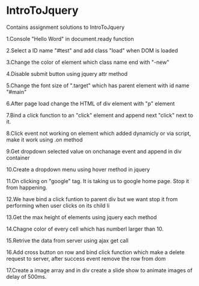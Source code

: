 # IntroToJquery
Contains assignment solutions to IntroToJquery


1.Console "Hello Word" in document.ready function

2.Select a ID name "#test" and add class "load" when DOM is loaded

3.Change the color of element which class name end with "-new"

4.Disable submit button using jquery attr method

5.Change the font size of ".target" which has parent element with id name "#main"

6.After page load change the HTML of div element with "p" element

7.Bind a click function to an "click" element and append next "click" next to it.

8.Click event not working on element which added dynamicly or via script, make it work using .on method

9.Get dropdown selected value on onchanage event and append in div container

10.Create a dropdown menu using hover method in jquery

11.On clicking on "google" tag. It is taking us to google home page. Stop it from happening.

12.We have bind a click funtion to parent div but we want stop it from performing when user clicks on its child li

13.Get the max height of elements using jquery each method

14.Chagne color of every cell which has numberl larger than 10.

15.Retrive the data from server using ajax get call

16.Add cross button on row and bind click function which make a delete request to server, after success event remove the row from dom

17.Create a image array and in div create a slide show to animate images of delay of 500ms.
